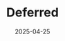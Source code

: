 ---  
layout: startup_page  
title: "Deferred"  
id: "deferred.com"  
permalink: "/deferreddeferred.com04252025/"  
website: "https://www.deferred.com/"  
funding_round: "Seed"  
funding_amount: "$3.6M"  
investors: "B Capital, Fika Ventures"  
about: "Deferred is a technology-powered Qualified Intermediary that simplifies 1031 exchanges for real estate investors. It uses AI-driven automation to streamline the process, enhance security, and eliminate unnecessary fees, making tax-deferred real estate transactions more accessible and efficient. The platform aims to democratize real estate investing by leveling the tax playing field between institutional and everyday investors."  
markets: "Fintech, Real Estate, Financial Services"  
hq: "Culver City, California, United States"  
founded_year: "2024"  
linkedin: "https://www.linkedin.com/company/deferred-com"  
twitter: ""  
instagram: ""  
facebook: ""  
crunchbase: "https://www.crunchbase.com/organization/deferred"  
pitchbook: "https://pitchbook.com/profiles/company/608466-25"  

date_display: "25-Apr-2025"  
date: "2025-04-25"

# SEO Optimization  
meta_title: "Deferred - Seed Funding ($3.6M)"  
meta_description: "Deferred, Deferred is a technology-powered Qualified Intermediary that simplifies 1031 exchanges for real estate investors. It uses AI-driven automation to stre..."  
meta_keywords: "Deferred, Fintech, Real Estate, Financial Services, Seed funding"  
canonical_url: "https://startup.projectstartups.com/deferreddeferred.com04252025/"  
---